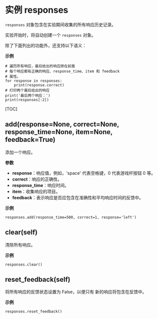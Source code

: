 <div class="ClassDoc YAMLDoc" markdown="1">

# 实例 __responses__

`responses` 对象包含在实验期间收集的所有响应历史记录。

实验开始时，将自动创建一个 `responses` 对象。

除了下面列出的功能外，还支持以下语义：

__示例__

~~~ .python
# 遍历所有响应，最后给出的响应排在前面
# 每个响应都有正确的响应、response_time、item 和 feedback
# 属性。
for response in responses:
    print(response.correct)
# 打印两个最后给出的响应
print('最后两个响应：')
print(responses[:2])
~~~

[TOC]

## add(response=None, correct=None, response_time=None, item=None, feedback=True)

添加一个响应。


__参数__

- **response**：响应值，例如，'space' 代表空格键，0 代表游戏杆按钮 0 等。
- **correct**：响应的正确性。
- **response_time**：响应时间。
- **item**：收集响应的项目。
- **feedback**：表示响应是否应包含在准确性和平均响应时间的反馈中。

__示例__

~~~ .python
responses.add(response_time=500, correct=1, response='left')
~~~



## clear(self)

清除所有响应。



__示例__

~~~ .python
responses.clear()
~~~



## reset_feedback(self)

将所有响应的反馈状态设置为 False，以便只有
新的响应将包含在反馈中。



__示例__

~~~ .python
responses.reset_feedback()
~~~



</div>